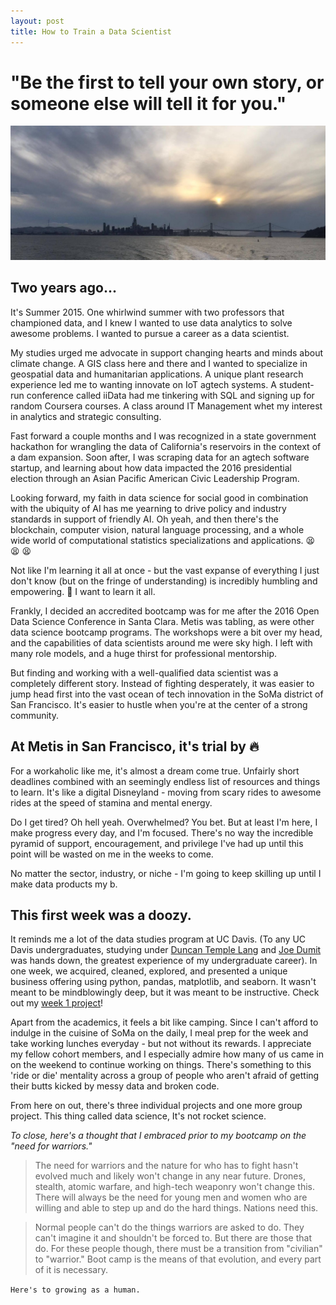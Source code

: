 ```yaml
---
layout: post
title: How to Train a Data Scientist
---
```


# "Be the first to tell your own story, or someone else will tell it for you."

![SanFranciscoSunset](/images/SanFrancisco.jpg)

## Two years ago...
It's Summer 2015.  One whirlwind summer with two professors that championed data, and I knew I wanted to use data analytics to solve awesome problems.  I wanted to pursue a career as a data scientist.

My studies urged me advocate in support changing hearts and minds about climate change. A GIS class here and there and I wanted to specialize in geospatial data and humanitarian applications. A unique plant research experience led me to wanting innovate on IoT agtech systems. A student-run conference called iiData had me tinkering with SQL and signing up for random Coursera courses.  A class around IT Management whet my interest in analytics and strategic consulting.

Fast forward a couple months and I was recognized in a state government hackathon for wrangling the data of California's reservoirs in the context of a dam expansion.  Soon after, I was scraping data for an agtech software startup, and learning about how data impacted the 2016 presidential election through an Asian Pacific American Civic Leadership Program.

Looking forward, my faith in data science for social good in combination with the ubiquity of AI has me yearning to drive policy and industry standards in support of friendly AI.  Oh yeah, and then there's the blockchain, computer vision, natural language processing, and a whole wide world of computational statistics specializations and applications. :tired_face:  :tired_face:  :tired_face:

Not like I'm learning it all at once - but the vast expanse of everything I just don't know (but on the fringe of understanding) is incredibly humbling and empowering. :triumph: I want to learn it all.

Frankly, I decided an accredited bootcamp was for me after the 2016 Open Data Science Conference in Santa Clara.  Metis was tabling, as were other data science bootcamp programs.  The workshops were a bit over my head, and the capabilities of data scientists around me were sky high. I left with many role models, and a huge thirst for professional mentorship.

But finding and working with a well-qualified data scientist was a completely different story.  Instead of fighting desperately, it was easier to jump head first into the vast ocean of tech innovation in the SoMa district of San Francisco.  It's easier to hustle when you're at the center of a strong community.

## At Metis in San Francisco, it's trial by :fire: 

For a workaholic like me, it's almost a dream come true. Unfairly short deadlines combined with an seemingly endless list of resources and things to learn.  It's like a digital Disneyland - moving from scary rides to awesome rides at the speed of stamina and mental energy.

Do I get tired?  Oh hell yeah.  Overwhelmed?  You bet.  But at least I'm here, I make progress every day, and I'm focused.  There's no way the incredible pyramid of support, encouragement, and privilege I've had up until this point will be wasted on me in the weeks to come.

No matter the sector, industry, or niche - I'm going to keep skilling up until I make data products my b.

## This first week was a doozy.

It reminds me a lot of the data studies program at UC Davis.  (To any UC Davis undergraduates, studying under [Duncan Temple Lang](http://www.stat.ucdavis.edu/~duncan/) and [Joe Dumit](http://socialscience.ucdavis.edu/about-iss/people/joseph-dumit-director) was hands down, the greatest experience of my undergraduate career).  In one week, we acquired, cleaned, explored, and presented a unique business offering using python, pandas, matplotlib, and seaborn. It wasn't meant to be mindblowingly deep, but it was meant to be instructive.  Check out my [week 1 project](https://github.com/Atomahawk/benson)!

Apart from the academics, it feels a bit like camping. Since I can't afford to indulge in the cuisine of SoMa on the daily, I meal prep for the week and take working lunches everyday - but not without its rewards.  I appreciate my fellow cohort members, and I especially admire how many of us came in on the weekend to continue working on things.  There's something to this 'ride or die' mentality across a group of people who aren't afraid of getting their butts kicked by messy data and broken code.

From here on out, there's three individual projects and one more group project.  This thing called data science, It's not rocket science.

*To close, here's a thought that I embraced prior to my bootcamp on the "need for warriors."*

> The need for warriors and the nature for who has to fight hasn't evolved much and likely won't change in any near future. Drones, stealth, atomic warfare, and high-tech weaponry won't change this. There will always be the need for young men and women who are willing and able to step up and do the hard things. Nations need this.

> Normal people can't do the things warriors are asked to do. They can't imagine it and shouldn't be forced to. But there are those that do. For these people though, there must be a transition from "civilian" to "warrior." Boot camp is the means of that evolution, and every part of it is necessary. 

```Here's to growing as a human.```
